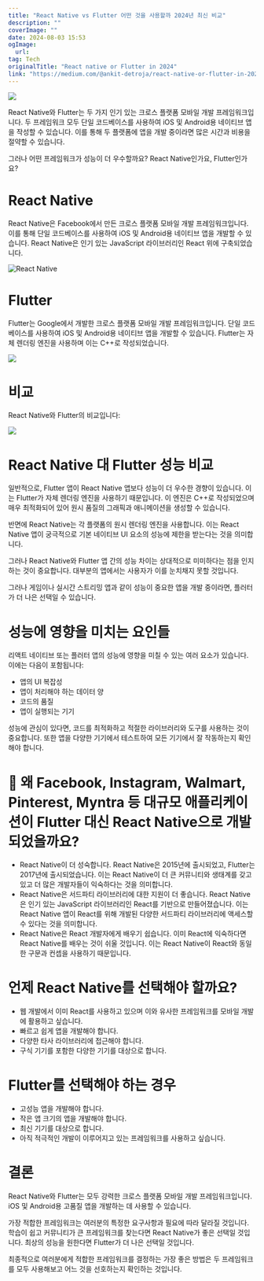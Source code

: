 ```yaml
---
title: "React Native vs Flutter 어떤 것을 사용할까 2024년 최신 비교"
description: ""
coverImage: ""
date: 2024-08-03 15:53
ogImage: 
  url: 
tag: Tech
originalTitle: "React native or Flutter in 2024"
link: "https://medium.com/@ankit-detroja/react-native-or-flutter-in-2024-7cfb0605698f"
---
```




<img src="/assets/img/React-native-or-Flutter-in-2024_0.png" />

React Native와 Flutter는 두 가지 인기 있는 크로스 플랫폼 모바일 개발 프레임워크입니다. 두 프레임워크 모두 단일 코드베이스를 사용하여 iOS 및 Android용 네이티브 앱을 작성할 수 있습니다. 이를 통해 두 플랫폼에 앱을 개발 중이라면 많은 시간과 비용을 절약할 수 있습니다.

그러나 어떤 프레임워크가 성능이 더 우수할까요? React Native인가요, Flutter인가요?

# React Native

<div class="content-ad"></div>

React Native은 Facebook에서 만든 크로스 플랫폼 모바일 개발 프레임워크입니다. 이를 통해 단일 코드베이스를 사용하여 iOS 및 Android용 네이티브 앱을 개발할 수 있습니다. React Native은 인기 있는 JavaScript 라이브러리인 React 위에 구축되었습니다.

![React Native](/assets/img/React-native-or-Flutter-in-2024_1.png)

# Flutter

Flutter는 Google에서 개발한 크로스 플랫폼 모바일 개발 프레임워크입니다. 단일 코드베이스를 사용하여 iOS 및 Android용 네이티브 앱을 개발할 수 있습니다. Flutter는 자체 렌더링 엔진을 사용하며 이는 C++로 작성되었습니다.

<div class="content-ad"></div>

<img src="/assets/img/React-native-or-Flutter-in-2024_2.png" />

# 비교

React Native와 Flutter의 비교입니다:

<img src="/assets/img/React-native-or-Flutter-in-2024_3.png" />

<div class="content-ad"></div>

# React Native 대 Flutter 성능 비교

일반적으로, Flutter 앱이 React Native 앱보다 성능이 더 우수한 경향이 있습니다. 이는 Flutter가 자체 렌더링 엔진을 사용하기 때문입니다. 이 엔진은 C++로 작성되었으며 매우 최적화되어 있어 원시 품질의 그래픽과 애니메이션을 생성할 수 있습니다.

반면에 React Native는 각 플랫폼의 원시 렌더링 엔진을 사용합니다. 이는 React Native 앱이 궁극적으로 기본 네이티브 UI 요소의 성능에 제한을 받는다는 것을 의미합니다.

그러나 React Native와 Flutter 앱 간의 성능 차이는 상대적으로 미미하다는 점을 인지하는 것이 중요합니다. 대부분의 앱에서는 사용자가 이를 눈치채지 못할 것입니다.

<div class="content-ad"></div>

그러나 게임이나 실시간 스트리밍 앱과 같이 성능이 중요한 앱을 개발 중이라면, 플러터가 더 나은 선택일 수 있습니다.

# 성능에 영향을 미치는 요인들

리액트 네이티브 또는 플러터 앱의 성능에 영향을 미칠 수 있는 여러 요소가 있습니다. 이에는 다음이 포함됩니다:

- 앱의 UI 복잡성
- 앱이 처리해야 하는 데이터 양
- 코드의 품질
- 앱이 실행되는 기기

<div class="content-ad"></div>

성능에 관심이 있다면, 코드를 최적화하고 적절한 라이브러리와 도구를 사용하는 것이 중요합니다. 또한 앱을 다양한 기기에서 테스트하여 모든 기기에서 잘 작동하는지 확인해야 합니다.

# 🤔 왜 Facebook, Instagram, Walmart, Pinterest, Myntra 등 대규모 애플리케이션이 Flutter 대신 React Native으로 개발되었을까요?

- React Native이 더 성숙합니다. React Native은 2015년에 출시되었고, Flutter는 2017년에 출시되었습니다. 이는 React Native이 더 큰 커뮤니티와 생태계를 갖고 있고 더 많은 개발자들이 익숙하다는 것을 의미합니다.
- React Native은 서드파티 라이브러리에 대한 지원이 더 좋습니다. React Native은 인기 있는 JavaScript 라이브러리인 React를 기반으로 만들어졌습니다. 이는 React Native 앱이 React를 위해 개발된 다양한 서드파티 라이브러리에 액세스할 수 있다는 것을 의미합니다.
- React Native은 React 개발자에게 배우기 쉽습니다. 이미 React에 익숙하다면 React Native를 배우는 것이 쉬울 것입니다. 이는 React Native이 React와 동일한 구문과 컨셉을 사용하기 때문입니다.

# 언제 React Native를 선택해야 할까요?

<div class="content-ad"></div>

- 웹 개발에서 이미 React를 사용하고 있으며 이와 유사한 프레임워크를 모바일 개발에 활용하고 싶습니다.
- 빠르고 쉽게 앱을 개발해야 합니다.
- 다양한 타사 라이브러리에 접근해야 합니다.
- 구식 기기를 포함한 다양한 기기를 대상으로 합니다.

# Flutter를 선택해야 하는 경우

- 고성능 앱을 개발해야 합니다.
- 작은 앱 크기의 앱을 개발해야 합니다.
- 최신 기기를 대상으로 합니다.
- 아직 적극적인 개발이 이루어지고 있는 프레임워크를 사용하고 싶습니다.

# 결론

<div class="content-ad"></div>

React Native와 Flutter는 모두 강력한 크로스 플랫폼 모바일 개발 프레임워크입니다. iOS 및 Android용 고품질 앱을 개발하는 데 사용할 수 있습니다.

가장 적합한 프레임워크는 여러분의 특정한 요구사항과 필요에 따라 달라질 것입니다. 학습이 쉽고 커뮤니티가 큰 프레임워크를 찾는다면 React Native가 좋은 선택일 것입니다. 최상의 성능을 원한다면 Flutter가 더 나은 선택일 것입니다.

최종적으로 여러분에게 적합한 프레임워크를 결정하는 가장 좋은 방법은 두 프레임워크를 모두 사용해보고 어느 것을 선호하는지 확인하는 것입니다.
